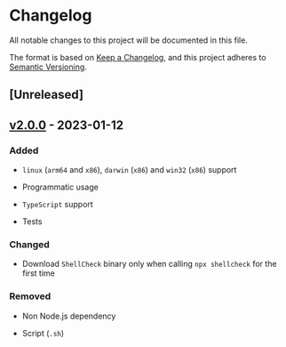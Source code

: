 <!-- markdownlint-disable MD024 -->

# Changelog

All notable changes to this project will be documented in this file.

The format is based on [Keep a Changelog](https://keepachangelog.com/en/1.0.0/),
and this project adheres to [Semantic Versioning](https://semver.org/spec/v2.0.0.html).

## [Unreleased]

## [v2.0.0](https://github.com/gunar/shellcheck/releases/tag/v2.0.0) - 2023-01-12

### Added

- `linux` (`arm64` and `x86`), `darwin` (`x86`) and `win32` (`x86`) support

- Programmatic usage

- `TypeScript` support

- Tests

### Changed

- Download `ShellCheck` binary only when calling `npx shellcheck` for the first time

### Removed

- Non Node.js dependency

- Script (`.sh`)
